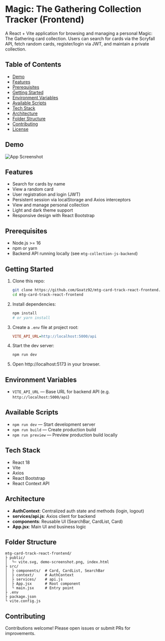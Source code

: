 # Magic: The Gathering Collection Tracker (Frontend)

A React + Vite application for browsing and managing a personal Magic: The Gathering card collection. Users can search for cards via the Scryfall API, fetch random cards, register/login via JWT, and maintain a private collection.

## Table of Contents
- [Demo](#demo)
- [Features](#features)
- [Prerequisites](#prerequisites)
- [Getting Started](#getting-started)
- [Environment Variables](#environment-variables)
- [Available Scripts](#available-scripts)
- [Tech Stack](#tech-stack)
- [Architecture](#architecture)
- [Folder Structure](#folder-structure)
- [Contributing](#contributing)
- [License](#license)

## Demo
![App Screenshot](public/demo-screenshot.png)

## Features
- Search for cards by name
- View a random card
- User registration and login (JWT)
- Persistent session via localStorage and Axios interceptors
- View and manage personal collection
- Light and dark theme support
- Responsive design with React Bootstrap

## Prerequisites
- Node.js >= 16
- npm or yarn
- Backend API running locally (see `mtg-collection-js-backend`)

## Getting Started
1. Clone this repo:
   ```bash
   git clone https://github.com/Goatz92/mtg-card-track-react-frontend.git
   cd mtg-card-track-react-frontend
   ```
2. Install dependencies:
   ```bash
   npm install
   # or yarn install
   ```
3. Create a `.env` file at project root:
   ```ini
   VITE_API_URL=http://localhost:5000/api
   ```
4. Start the dev server:
   ```bash
   npm run dev
   ```
5. Open http://localhost:5173 in your browser.

## Environment Variables
- `VITE_API_URL` — Base URL for backend API (e.g. `http://localhost:5000/api`)

## Available Scripts
- `npm run dev` — Start development server
- `npm run build` — Create production build
- `npm run preview` — Preview production build locally

## Tech Stack
- React 18
- Vite
- Axios
- React Bootstrap
- React Context API

## Architecture
- **AuthContext**: Centralized auth state and methods (login, logout)
- **services/api.js**: Axios client for backend
- **components**: Reusable UI (SearchBar, CardList, Card)
- **App.jsx**: Main UI and business logic

## Folder Structure
```plaintext
mtg-card-track-react-frontend/
├ public/
│  └─ vite.svg, demo-screenshot.png, index.html
├ src/
│  ├ components/  # Card, CardList, SearchBar
│  ├ context/     # AuthContext
│  ├ services/    # api.js
│  ├ App.jsx      # Root component
│  └ main.jsx     # Entry point
├ .env
├ package.json
└ vite.config.js
```

## Contributing
Contributions welcome! Please open issues or submit PRs for improvements.
